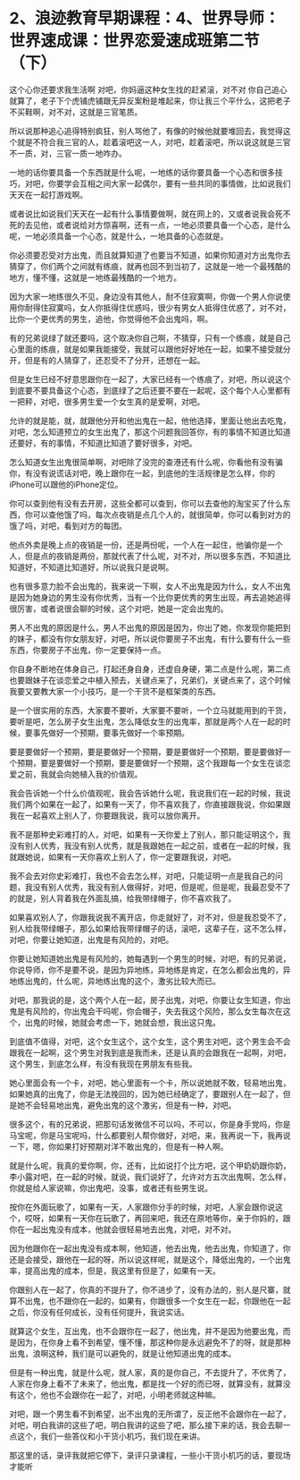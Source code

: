 # 2、浪迹教育早期课程：4、世界导师：世界速成课：世界恋爱速成班第二节（下）

这个心你还要求我生活啊 对吧，你妈逼这种女生找的赶紧滚，对不对 你自己追心就算了，老子下个虎铺虎铺跟无异反案粉是堆起来，你让我三个平什么，这把老子不买鞋啊，对不对，这就是三官笔质。

所以说那种追心追得特别疯狂，别人骂他了，有像的时候他就要堆回去，我觉得这个就是不符合我三官的人，趁着滚吧这一人，对吧，趁着滚吧，所以说这就是三官不一质，对，三官一质一地咋办。

一地的话你要具备一个东西就是什么呢，一地练的话你要具备一个心态和很多技巧，对吧，你要学会互相之间大家一起偶尔，要有一些共同的事情做，比如说我们天天在一起打游戏啊。

或者说比如说我们天天在一起有什么事情要做啊，就在网上的，又或者说我会死不死的去见他，或者说给对方惊喜啊，还有一点，一地必须要具备一个心态，是什么呢，一地必须具备一个心态，就是什么，一地具备的心态就是。

你必须要忍受对方出鬼，而且就算知道了也要当不知道，如果你知道对方出鬼你去猜穿了，你们两个之间就有练痕，就再也回不到当初了，这就是一地一个最残酷的地方，懂不懂，这就是一地练最残酷的一个地方。

因为大家一地练很久不见，身边没有其他人，耐不住寂寞啊，你做一个男人你说使用你耐得住寂寞吗，女人你抵得住优惑吗，很少有男女人抵得住优惑了，对不对，比你一个更优秀的男生，追他，你觉得他不会出鬼吗，啊。

有的兄弟说绿了就还要吗，这个取决你自己啊，不猜穿，只有一个练痕，就是自己心里面的练痕，就是如果我能接受，我就可以跟他好好地在一起，如果不接受就分开，但是有的人猜穿了，还忍受不了分开，还想在一起。

但是女生已经不好意思跟你在一起了，大家已经有一个练痕了，对吧，所以说这个到底要不要具备这个心态，到底绿了之后还要不要在一起呢，这个每个人心里都有一把秤，对吧，很多男生爱一个女生真的是爱啊，对吧。

允许的就是能，就，就跟他分开和他出鬼在一起，他他选择，里面让他出去吃鬼，对吧，怎么知道预立的女生出鬼了，那这个问题我回答你，有的事情不知道比知道还要好，有的事情，不知道比知道了要好很多，对吧。

怎么知道女生出鬼很简单啊，对吧除了没完的查港还有什么呢，你看他有没有骗你，有没有说谎话对吧，晚上跟你在一起，到底他的生活规律是怎么样，你的iPhone可以跟他的iPhone定位。

你可以查到他有没有去开房，这些全都可以查到，你可以去查他的淘宝买了什么东西，你可以查他饿了吗，每次点夜销是点几个人的，就很简单，你可以看到对方的饿了吗，对吧，看到对方的每团。

他点外卖是晚上点的夜销是一份，还是两份呢，一个人在一起住，他骗你是一个人，但是点的夜销是两份，那就代表了什么呢，对不对，所以很多东西，不知道比知道好，不知道比知道好，所以说我只是说啊。

也有很多意力脸不会出鬼的，我来说一下啊，女人不出鬼是因为什么，女人不出鬼是因为她身边的男生没有你优秀，当有一个比你更优秀的男生出现，再去追她追得很厉害，或者说很会聊的时候，这个对吧，她是一定会出鬼的。

男人不出鬼的原因是什么，男人不出鬼的原因是因为，你出了她，你发现你能把到的妹子，都没有你女朋友好，对吧，所以说你要房子不出鬼，有什么要有什么一些东西，你要房子不出鬼，你一定要保持一点。

你自身不断地在体身自己，打起还身自身，还虚自身硬，第二点是什么呢，第二点也要跟妹子在谈恋爱之中植入预去，关键点来了，兄弟们，关键点来了，这个时候我要又要教大家一个小技巧，是一个干货不是框架类的东西。

是一个很实用的东西，大家要不要听，大家要不要听，一个立马就能用到的干货，要听是吧，怎么房子女生出鬼，怎么降低女生的出鬼率，那就是两个人在一起的时候，要事先做好一个预期，要事先做好一个率预期。

要是要做好一个预期，要是要做好一个预期，要是要做好一个预期，要是要做好一个预期，要是要做好一个预期，要是要做好一个预期，这个我跟每一个女生在谈恋爱之前，我就会向她植入我的价值观。

我会告诉她一个什么价值观呢，我会告诉她什么呢，我说我们在一起的时候，我说我们两个如果在一起了，如果有一天了，你不喜欢我了，你直接跟我说，你如果跟我在一起喜欢上别人了，你要跟我说，我可以放你离开。

我不是那种史彩难打的人，对吧，如果有一天你爱上了别人，那只能证明这个，我没有别人优秀，我没有别人优秀，就是我跟她在一起之前，或者在一起的时候，我就跟她说，如果有一天你喜欢上别人了，你一定要跟我说，对吧。

我不会去对你史彩难打，我也不会去怎么样，对吧，只能证明一点是我自己的问题，我没有别人优秀，我没有别人做得好，对吧，但是呢，但是呢，我最忍受不了的就是，别人背着我在外面乱搞，给我带绿帽子，你不喜欢我了。

如果喜欢别人了，你跟我说我不离开店，你走就好了，对不对，但是我忍受不了，别人给我带绿帽子，那么如果给我带绿帽子的话，滚吧，这辈子在，这不怎么样，对吧，你要让她知道，出鬼是有风险的，对吧。

你要让她知道她出鬼是有风险的，她每遇到一个男生的时候，对吧，有的兄弟说，你说导师，你不是要不说，是因为异地练，异地练是肯定，在怎么都会出鬼的，异地练出鬼的，什么呢，异地练出鬼的这个，激劣比较大而已。

对吧，那我说的是，这个两个人在一起，房子出鬼，对吧，你要让女生知道，你出鬼是有风险的，你出鬼会干吗呢，你会帽子，失去我这个风险，那么女生每次在这个，出鬼的时候，她就会考虑一下，她就会想，我出这只鬼。

到底值不值得，对吧，这个女生这个，这个女生，这个男生对吧，这个男生会不会跟我在一起啊，这个男生对我到底是我而未，还是认真的会跟我在一起啊，对吧，这个男生，到底怎么样，有没有我现在男朋友有些我。

她心里面会有一个卡，对吧，她心里面有一个卡，所以说她就不敢，轻易地出鬼，如果她真的出鬼了，你是无法挽回的，因为她已经确定了，要跟别人在一起了，但是她不会轻易地出鬼，避免出鬼的这个激劣，但是有一种，对吧。

很多这个，有的兄弟说，把那句话发微信不可以吗，不可以，你是身手党吗，你是马宝呢，你是马宝呢吗，什么都要别人帮你做好，对吧，来，我再说一下，我再说一下，嗯，你如果打好预期对洋不敢出鬼的，但是有一种人啊。

就是什么呢，我真的爱你啊，你，还有，比如说打个比方吧，这个甲奶奶跟你奶，李小露对吧，在一起的时候，就说，我们说好了，允许对方五次出鬼啊，怎么样，你就是给人家说嘛，你出鬼吧，没事，或者还有些男生说。

按你在外面玩歌了，如果有一天，人家跟你分手的时候，对吧，人家会跟你说这个，哎呀，如果有一天你在玩歌了，再回来吧，我还在原地等你，亲于你妈的，跟你在一起出鬼没有成本，他就会很轻易地去出鬼，对吧，对不对。

因为他跟你在一起出鬼没有成本啊，他知道，他去出鬼，他去出鬼，你知道了，你还是会接受，跟他在一起的呀，所以说这样呢，就是这个，降低出鬼的，一个出鬼率，提高出鬼的成本，但是，我这里有但是了，如果有一天。

你跟别人在一起了，你真的不提升了，你不进步了，没有办法的，别人是尺寨，就算不出鬼，也不跟你在一起的，如果有，你跟很多一个女生在一起，你跟他在一起之后，你没有任何成长，没有任何提升，我说实话。

就算这个女生，互出鬼，也不会跟你在一起了，他出鬼，并不是因为他要出鬼，而是因为，在你身上看不到希望，懂不懂，那这种你是永远避免不了的呀，就是那种出鬼，浪啊这种，我们是可以避免的，就是让他知道出鬼的成本。

但是有一种出鬼，就是什么呢，就人家，真的是你自己，不去提升了，不优秀了，人家在你身上看不了未来了，他出鬼，都是找一个好的而已呀，就算没有，就算没有这个，他也不会跟你在一起了，对吧，小明老师就这种嘛。

对吧，跟一个男生看不到希望，出不出鬼的无所谓了，反正他不会跟你在一起了，对吧，明白我讲的这些了吧，明白我讲的这些了吧，那么接下来的话，我会去聊一点这个，我们一些答仪和小干货小机巧，我们现在来讲。

那这里的话，录评我就把它停下，录评只录课程，一些小干货小机巧的话，要现场才能听
